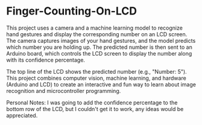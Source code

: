 # Finger-Counting-On-LCD
This project uses a camera and a machine learning model to recognize hand gestures and display the corresponding number on an LCD screen. The camera captures images of your hand gestures, and the model predicts which number you are holding up. The predicted number is then sent to an Arduino board, which controls the LCD screen to display the number along with its confidence percentage.

The top line of the LCD shows the predicted number (e.g., "Number: 5"). This project combines computer vision, machine learning, and hardware (Arduino and LCD) to create an interactive and fun way to learn about image recognition and microcontroller programming.

Personal Notes: I was going to add the confidence percentage to the bottom row of the LCD, but I couldn't get it to work, any ideas would be appreciated. 
